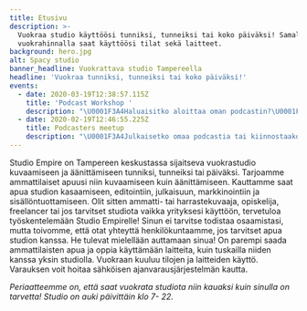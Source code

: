 ```yaml
---
title: Etusivu
description: >-
  Vuokraa studio käyttöösi tunniksi, tunneiksi tai koko päiväksi! Samalla
  vuokrahinnalla saat käyttöösi tilat sekä laitteet.
background: hero.jpg
alt: Spacy studio
banner_headline: Vuokrattava studio Tampereella
headline: 'Vuokraa tunniksi, tunneiksi tai koko päiväksi!'
events:
  - date: 2020-03-19T12:38:57.115Z
    title: 'Podcast Workshop '
    description: "\U0001F3A4Haluaisitko aloittaa oman podcastin?\U0001F3A4\n\nWorkshopin aikana pohditaan, miten sinä voisit aloittaa podcastin, kuka on kohderyhmäsi ja miten podcasteja markkinoidaan ja tuotteistetaan. Workshopin aikana myös kasataan studio äänityskuntoon ja testaillaan mikkejä ja podcastin editointia. \n\nOma muistikortti (SD-kortti, Class 10) ja muistiinpanovälineet siis mukaan, nyt tulee tietoa! \n\nIlmoittaudu viim. 19.3.2020-> <https://forms.gle/2cgNEsFXVSWocR47A>\n\nWorkshopin hinta on 55e sis alv.\n\nOta yhteyttä: \\\nAnnika K \U0001F469\U0001F3FC\n\n+35840 6633036\n\nannika@vuokrattavastudio.com"
  - date: 2020-02-19T12:46:55.225Z
    title: Podcasters meetup
    description: "\U0001F3A4Julkaisetko omaa podcastia tai kiinnostaako podcastin aloittaminen? Haluaisitko verkostoitua muiden podcasteista kiinnostuneiden kanssa?\U0001F3A4\\\n\\\nBisnesvallankumous ja Ilmaisuvaivoja podcastien Annika, Maria, Kirsi ja Zaida järjestävät podcastaajille ja podcasteista kiinnostuneille tapaamisen 19.2. klo 17:30 alkaen Tampereen Crazy Townilla.\\\n\\\nTapaamisella pääset esittelemään lyhyesti oman podcastisi, keskustelemaan vapaasti podcasteista ja kuulemaan konkareiden kokemuksia ja vinkkejä.\\\n\\\nTapahtumassa on puhumassa Juhani Pajunen Suomen Podcastmediasta. \\\n\\\nTämä on meetuppien ensimmäinen tapaamiskerta. Jatkossa meetupit toteutetaan erilaisista aiheista. Ainakin aiheista podcastien markkinointi, tekniikka ja julkaisu. \\\n\\\nILMOITTAUDU MUKAAN [https://forms.gle/cSGwHiNg9UJtP9g79](https://forms.gle/cSGwHiNg9UJtP9g79?fbclid=IwAR3f-6-otcvBM9kEAosbgPy-BcTfZlGT6IMC0sebtbkqIlmo-LqSM8MF92w)\\\nniin osaamme varata oikean määrän tarjottavaa!\\\n\\\nLUE LISÄÄ https://www.facebook.com/events/493732054611285/\\\n\\\nYhteistyössä Suomen Podcastmedia, Studio Empire ja Crazy Town\\\n[www.vuokrattavastudio.com](https://l.facebook.com/l.php?u=http%3A%2F%2Fwww.vuokrattavastudio.com%2F%3Ffbclid%3DIwAR30PCr9eDjL4ivysrKrMp7fX-YfyWhWtEVTr-XKaXpXLysWfHO8iXqHy5c&h=AT02h8HWZZqVKOKO6dXNJnH_Z7KtiLs7N39m6AmvyPI4b6hwTAdW81G4p2zB7WReQN0IOhIUCxEYgaXJsXnrH91ggANmVsp7_pfPzsQjKTAdOq0a9EcASybLlXPHdaVyHXVxat8FKA) // [www.crazytown.fi](https://l.facebook.com/l.php?u=http%3A%2F%2Fwww.crazytown.fi%2F%3Ffbclid%3DIwAR2a1BLzl9eW04g9272wIr3TlLvVn_5Bai1Zp7tEX4m_JYQbT37PBE5vYKs&h=AT3vJT0NhHeb3F7H4XoRxVdZf5ELlzKZEH4OwPfNp0BjIv9AWQPLo8PpTxxAHKbCZraM0voCwrLs0o3OOXefiS2PTQvbrPZVWsRnHxuQSegrFdgoXVKQUuf4fmXPO0Y68XYTZPel1Q)\\\n\\\nKuuntele\U0001F3A7\\\nBisnesvallankumous: [https://anchor.fm/bisnesvallankumous-podcast](https://anchor.fm/bisnesvallankumous-podcast?fbclid=IwAR3Udyg05wNinxefQn2E1CmvVjjRe5Ixyx8bo4jkEm6s1rwqzEVmgIG4LWM)\\\nIlmaisuvaivoja: [https://www.supla.fi/ohjelmat/ilmaisuvaivoja](https://www.supla.fi/ohjelmat/ilmaisuvaivoja?fbclid=IwAR0FE1uDIpu8Da2SZKKJzlafG4uaVLaRLWbqo_YKxrKE3kuxk3RSLfeJUoo)"
---
```

Studio Empire on Tampereen keskustassa sijaitseva vuokrastudio kuvaamiseen ja äänittämiseen tunniksi, tunneiksi tai päiväksi. Tarjoamme ammattilaiset apuusi niin kuvaamiseen kuin äänittämiseen. Kauttamme saat apua studion kasaamiseen, editointiin, julkaisuun, markkinointiin ja sisällöntuottamiseen.  Olit sitten ammatti- tai harrastekuvaaja, opiskelija, freelancer tai jos tarvitset studiota vaikka yrityksesi käyttöön, tervetuloa työskentelemään Studio Empirelle! Sinun ei tarvitse todistaa osaamistasi, mutta toivomme, että otat yhteyttä henkilökuntaamme, jos tarvitset apua studion kanssa. He tulevat mielellään auttamaan sinua! On parempi saada ammattilaisten apua ja oppia käyttämään laitteita, kuin tuskailla niiden kanssa yksin studiolla. Vuokraan kuuluu tilojen ja laitteiden käyttö. Varauksen voit hoitaa sähköisen ajanvarausjärjestelmän kautta.

*Periaatteemme on, että saat vuokrata studiota niin kauaksi kuin sinulla on tarvetta! Studio on auki päivittäin klo 7- 22.*
